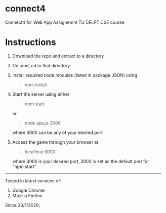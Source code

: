 # connect4
 Connect4 for Web App Assignemnt TU DELFT CSE course

# Instructions 
 1. Download the repo and extract to a directory 
 2. On cmd, cd to that directory
 3. Install required node modules (listed in package.JSON) using 
   
    > npm install 
 4. Start the server using either 
    > npm start
    
    or
    
    > node app.js 3000
    
    where 3000 can be any of your desired port 
 5. Access the game through your browser at
    > localhost:3000
    
    where 3000 is your desired port, 3000 is set as the default port for "npm start"
 ---
 Tested in latest versions of:
  1. Google Chrome
  2. Mozilla Firefox 
  
  Since 23/1/2020;
